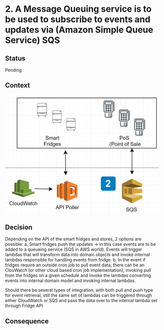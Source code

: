 # 2. A Message Queuing service is to be used to subscribe to events and updates via (Amazon Simple Queue Service) SQS 

## Status
Pending

## Context
![Image of Context](https://github.com/sebfault/architecure-kata-sandbox/blob/master/ADRs/images/imageSource2.PNG)

## Decision

Depending on the API of the smart fridges and stores, 2 options are possible:
a. Smart fridges push the updates -> in this case events are to be added to a queueing service (SQS in AWS world). Events will trigger lambdas that will transform  data into domain objects and invoke internal lambdas responsible for handling events from fridge.
b. In the event if fridges require an outside cron job to pull event data, there can be an ClouWatch (or other cloud based cron job implementation), invoking pull from the fridges on a given schedule and invoke the lambdas converting events into internal domain model and invoking internal lambdas.

Should there be several types of integration, with both pull and push type for event retrieval, still the same set of lambdas can be triggered through either CloudWatch or SQS and pass the data over to the internal lambda set through Fridge API

## Consequence
